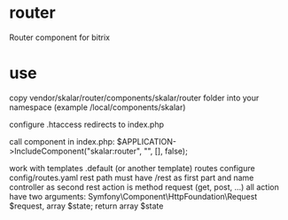 # router
Router component for bitrix
# use
copy vendor/skalar/router/components/skalar/router folder 
into your namespace (example /local/components/skalar)

configure .htaccess redirects to index.php

call component in index.php:
$APPLICATION->IncludeComponent("skalar:router", "", [], false);

work with templates .default (or another template)
routes configure config/routes.yaml
rest path must have /rest as first part and name controller as second
rest action is method request (get, post, ...)
all action have two arguments: Symfony\Component\HttpFoundation\Request $request, array $state; return array $state



